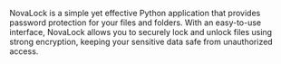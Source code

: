 NovaLock is a simple yet effective Python application that provides password protection for your files and folders. With an easy-to-use interface, NovaLock allows you to securely lock and unlock files using strong encryption, keeping your sensitive data safe from unauthorized access.
